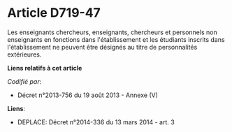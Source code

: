# Article D719-47

Les enseignants chercheurs, enseignants, chercheurs et personnels non enseignants en fonctions dans l'établissement et les
étudiants inscrits dans l'établissement ne peuvent être désignés au titre de personnalités extérieures.

**Liens relatifs à cet article**

_Codifié par_:

  - Décret n°2013-756 du 19 août 2013 -  Annexe (V)

**Liens**:

  - DEPLACE: Décret n°2014-336 du 13 mars 2014 - art. 3
